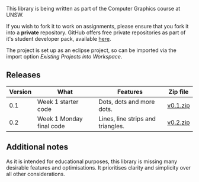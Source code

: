 This library is being written as part of the Computer Graphics course at UNSW.

If you wish to fork it to work on assignments, please ensure that you fork it into a **private** repository. GitHub offers free private repositories as part of it's student developer pack, available [here](https://education.github.com/pack).

The project is set up as an eclipse project, so can be imported via the import option *Existing Projects into Workspace*.

## Releases

| Version | What                     | Features                           | Zip file |
| ------- | ------------------------ | ---------------------------------- |--------- |
| 0.1     | Week 1 starter code      | Dots, dots and more dots.          | [v0.1.zip](https://github.com/robeverest/UNSWgraph/archive/v0.1.zip) |
| 0.2     | Week 1 Monday final code | Lines, line strips and triangles.  | [v0.2.zip](https://github.com/robeverest/UNSWgraph/archive/v0.2.zip) |

## Additional notes

As it is intended for educational purposes, this library is missing many desirable features and optimisations. It prioritises clarity and simplicity over all other considerations.